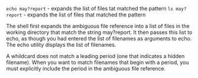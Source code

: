`echo may?report` - expands the list of files tat matched the pattern
`ls may?report` - expands the list of files that matched the pattern

The shell first expands the ambiguous file reference into a 
list of files in the working directory that match the string may?report.
It then passes this list to echo, as though you had entered 
the list of filenames as arguments to echo. 
The echo utility displays the list of filenames.

A whildcard does not match a leading period 
(one that indicates a hidden filename). 
When you want to match filenames that begin with a period, 
you must explicitly include the period in the ambiguous file reference.
